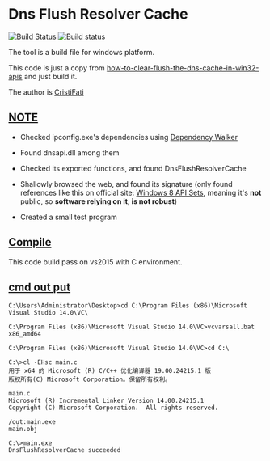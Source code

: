 # Dns Flush Resolver Cache
[![Build Status](https://api.travis-ci.org/coflery/DnsFlushResolverCache.svg?branch=master)](https://travis-ci.org/coflery/DnsFlushResolverCache)
[![Build status](https://ci.appveyor.com/api/projects/status/63501yvlray09rsv/branch/master?svg=true)](https://ci.appveyor.com/project/coflery/dnsflushresolvercache/branch/master)

The tool is a build file for windows platform.

This code is just a copy from [how-to-clear-flush-the-dns-cache-in-win32-apis](https://stackoverflow.com/questions/52007372/how-to-clear-flush-the-dns-cache-in-win32-apis) and just build it.

The author is [CristiFati](https://stackoverflow.com/users/4788546/cristifati)

## [NOTE](./note)

* Checked ipconfig.exe's dependencies using [Dependency Walker](http://www.dependencywalker.com)

* Found dnsapi.dll among them

* Checked its exported functions, and found DnsFlushResolverCache

* Shallowly browsed the web, and found its signature (only found references like this on official site: [Windows 8 API Sets](https://docs.microsoft.com/en-us/windows/desktop/apiindex/windows-8-api-sets), meaning it's **not** public, so **software relying on it, is not robust**)

* Created a small test program

## [Compile](./microload)

This code build pass on vs2015 with C environment.

## [cmd out put](./cmd-out-put)

    C:\Users\Administrator\Desktop>cd C:\Program Files (x86)\Microsoft Visual Studio 14.0\VC\

    C:\Program Files (x86)\Microsoft Visual Studio 14.0\VC>vcvarsall.bat x86_amd64

    C:\Program Files (x86)\Microsoft Visual Studio 14.0\VC>cd C:\

    C:\>cl -EHsc main.c
    用于 x64 的 Microsoft (R) C/C++ 优化编译器 19.00.24215.1 版
    版权所有(C) Microsoft Corporation。保留所有权利。

    main.c
    Microsoft (R) Incremental Linker Version 14.00.24215.1
    Copyright (C) Microsoft Corporation.  All rights reserved.

    /out:main.exe
    main.obj

    C:\>main.exe
    DnsFlushResolverCache succeeded
